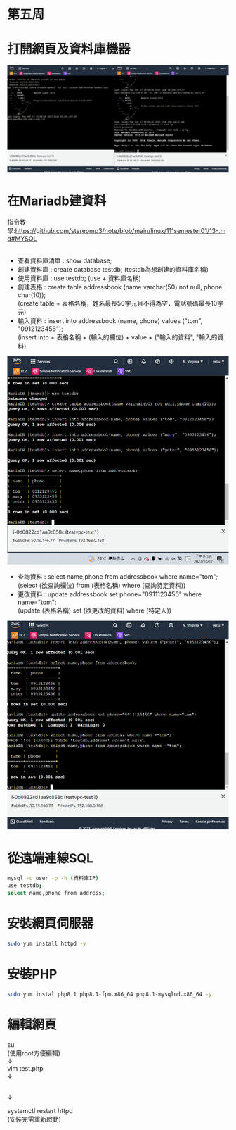 # 第五周 
# 打開網頁及資料庫機器
<img src="../pic/1017.png"> 

# 在Mariadb建資料
指令教學:https://github.com/stereomp3/note/blob/main/linux/111semester01/13-.md#MYSQL<br><br>
* 查看資料庫清單 : show database;
* 創建資料庫 : create database testdb; (testdb為想創建的資料庫名稱)
* 使用資料庫 : use testdb; (use + 資料庫名稱)
* 創建表格 : create table addressbook (name varchar(50) not null, phone char(10)); <br>
(create table + 表格名稱，姓名最長50字元且不得為空，電話號碼最長10字元)<br>
* 輸入資料 : insert into addressbook (name, phone) values ("tom", "0912123456");<br>
(insert into + 表格名稱 + (輸入的欄位) + value + ("輸入的資料", "輸入的資料)<br>
<img src="../pic/1017-1.png">

* 查詢資料 : select name,phone from addressbook where name="tom";<br>
(select (欲查詢欄位) from (表格名稱) where (查詢特定資料))<br>
* 更改資料 : update addressbook set phone="0911123456" where name="tom";<br>
(update (表格名稱) set (欲更改的資料) where (特定人))<br>
<img src="../pic/1017-2.png">

# 從遠端連線SQL
```sh
mysql -u user -p -h (資料庫IP)
use testdb;
select name,phone from address;
```
# 安裝網頁伺服器
```sh
sudo yum install httpd -y
```
# 安裝PHP
```sh
sudo yum instal php8.1 php8.1-fpm.x86_64 php8.1-mysqlnd.x86_64 -y
```

# 編輯網頁
su<br>
(使用root方便編輯)<br>↓<br>
vim test.php<br>↓<br>
<?php phpinfo() ?><br>↓<br>
systemctl restart httpd<br>
(安裝完需重新啟動)

  

